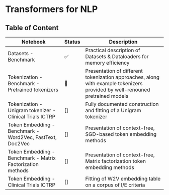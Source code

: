 # Transformers for NLP


## Table of Content

| Notebook | Status | Description |
|-----|-----|-----|
| Datasets - Benchmark | :white_check_mark: |Practical description of Datasets & Dataloaders for memory efficiency |
| Tokenization - Benchmark - Pretrained tokenizers | :black_square_button: | Presentation of different tokenization approaches, along with example tokenizers provided by well-renouned pretrained models |
| Tokenization - Unigram tokenizer - Clinical Trials ICTRP | [] | Fully documented construction and fitting of a Unigram tokenizer |
| Token Embedding - Benchmark - Word2Vec, FastText, Doc2Vec | [] | Presentation of context-free, SGD-based token embedding methods |
| Token Embedding - Benchmark - Matrix Factorization methods | [] | Presentation of context-free, Matrix factorization token embedding methods |
| Token Embedding - Clinical Trials ICTRP | [] | Fitting of W2V embedding table on a corpus of I/E criteria |
